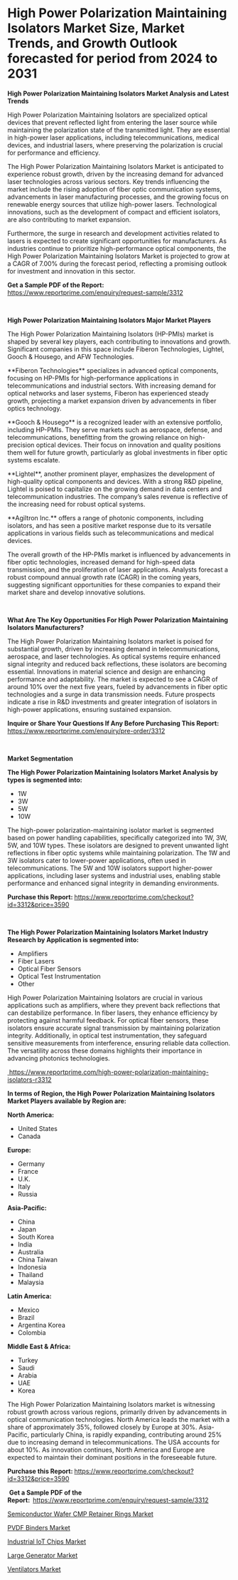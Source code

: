<p><h1>High Power Polarization Maintaining Isolators Market Size, Market Trends, and Growth Outlook forecasted for period from 2024 to 2031</h1></p><p><strong>High Power Polarization Maintaining Isolators Market Analysis and Latest Trends</strong></p>
<p><p>High Power Polarization Maintaining Isolators are specialized optical devices that prevent reflected light from entering the laser source while maintaining the polarization state of the transmitted light. They are essential in high-power laser applications, including telecommunications, medical devices, and industrial lasers, where preserving the polarization is crucial for performance and efficiency.</p><p>The High Power Polarization Maintaining Isolators Market is anticipated to experience robust growth, driven by the increasing demand for advanced laser technologies across various sectors. Key trends influencing the market include the rising adoption of fiber optic communication systems, advancements in laser manufacturing processes, and the growing focus on renewable energy sources that utilize high-power lasers. Technological innovations, such as the development of compact and efficient isolators, are also contributing to market expansion.</p><p>Furthermore, the surge in research and development activities related to lasers is expected to create significant opportunities for manufacturers. As industries continue to prioritize high-performance optical components, the High Power Polarization Maintaining Isolators Market is projected to grow at a CAGR of 7.00% during the forecast period, reflecting a promising outlook for investment and innovation in this sector.</p></p>
<p><strong>Get a Sample PDF of the Report:&nbsp;</strong> <a href="https://www.reportprime.com/enquiry/request-sample/3312">https://www.reportprime.com/enquiry/request-sample/3312</a></p>
<p>&nbsp;</p>
<p><strong>High Power Polarization Maintaining Isolators Major Market Players</strong></p>
<p><p>The High Power Polarization Maintaining Isolators (HP-PMIs) market is shaped by several key players, each contributing to innovations and growth. Significant companies in this space include Fiberon Technologies, Lightel, Gooch & Housego, and AFW Technologies.</p><p>**Fiberon Technologies** specializes in advanced optical components, focusing on HP-PMIs for high-performance applications in telecommunications and industrial sectors. With increasing demand for optical networks and laser systems, Fiberon has experienced steady growth, projecting a market expansion driven by advancements in fiber optics technology.</p><p>**Gooch & Housego** is a recognized leader with an extensive portfolio, including HP-PMIs. They serve markets such as aerospace, defense, and telecommunications, benefitting from the growing reliance on high-precision optical devices. Their focus on innovation and quality positions them well for future growth, particularly as global investments in fiber optic systems escalate.</p><p>**Lightel**, another prominent player, emphasizes the development of high-quality optical components and devices. With a strong R&D pipeline, Lightel is poised to capitalize on the growing demand in data centers and telecommunication industries. The company’s sales revenue is reflective of the increasing need for robust optical systems.</p><p>**Agiltron Inc.** offers a range of photonic components, including isolators, and has seen a positive market response due to its versatile applications in various fields such as telecommunications and medical devices.</p><p>The overall growth of the HP-PMIs market is influenced by advancements in fiber optic technologies, increased demand for high-speed data transmission, and the proliferation of laser applications. Analysts forecast a robust compound annual growth rate (CAGR) in the coming years, suggesting significant opportunities for these companies to expand their market share and develop innovative solutions.</p></p>
<p>&nbsp;</p>
<p><strong>What Are The Key Opportunities For High Power Polarization Maintaining Isolators Manufacturers?</strong></p>
<p><p>The High Power Polarization Maintaining Isolators market is poised for substantial growth, driven by increasing demand in telecommunications, aerospace, and laser technologies. As optical systems require enhanced signal integrity and reduced back reflections, these isolators are becoming essential. Innovations in material science and design are enhancing performance and adaptability. The market is expected to see a CAGR of around 10% over the next five years, fueled by advancements in fiber optic technologies and a surge in data transmission needs. Future prospects indicate a rise in R&D investments and greater integration of isolators in high-power applications, ensuring sustained expansion.</p></p>
<p><strong>Inquire or Share Your Questions If Any Before Purchasing This Report:</strong> <a href="https://www.reportprime.com/enquiry/pre-order/3312">https://www.reportprime.com/enquiry/pre-order/3312</a></p>
<p>&nbsp;</p>
<p><strong>Market Segmentation</strong></p>
<p><strong>The High Power Polarization Maintaining Isolators Market Analysis by types is segmented into:</strong></p>
<p><ul><li>1W</li><li>3W</li><li>5W</li><li>10W</li></ul></p>
<p><p>The high-power polarization-maintaining isolator market is segmented based on power handling capabilities, specifically categorized into 1W, 3W, 5W, and 10W types. These isolators are designed to prevent unwanted light reflections in fiber optic systems while maintaining polarization. The 1W and 3W isolators cater to lower-power applications, often used in telecommunications. The 5W and 10W isolators support higher-power applications, including laser systems and industrial uses, enabling stable performance and enhanced signal integrity in demanding environments.</p></p>
<p><strong>Purchase this Report:&nbsp;</strong><a href="https://www.reportprime.com/checkout?id=3312&price=3590">https://www.reportprime.com/checkout?id=3312&price=3590</a></p>
<p>&nbsp;</p>
<p><strong>The High Power Polarization Maintaining Isolators Market Industry Research by Application is segmented into:</strong></p>
<p><ul><li>Amplifiers</li><li>Fiber Lasers</li><li>Optical Fiber Sensors</li><li>Optical Test Instrumentation</li><li>Other</li></ul></p>
<p><p>High Power Polarization Maintaining Isolators are crucial in various applications such as amplifiers, where they prevent back reflections that can destabilize performance. In fiber lasers, they enhance efficiency by protecting against harmful feedback. For optical fiber sensors, these isolators ensure accurate signal transmission by maintaining polarization integrity. Additionally, in optical test instrumentation, they safeguard sensitive measurements from interference, ensuring reliable data collection. The versatility across these domains highlights their importance in advancing photonics technologies.</p></p>
<p><a href="https://www.reportprime.com/high-power-polarization-maintaining-isolators-r3312">&nbsp;https://www.reportprime.com/high-power-polarization-maintaining-isolators-r3312</a></p>
<p><strong>In terms of Region, the High Power Polarization Maintaining Isolators Market Players available by Region are:</strong></p>
<p>
    <p> <strong> North America: </strong>
        <ul>
            <li>United States</li>
            <li>Canada</li>
        </ul>
        </p> 
    <p> <strong> Europe: </strong>
        <ul>
            <li>Germany</li>
            <li>France</li>
            <li>U.K.</li>
            <li>Italy</li>
            <li>Russia</li>
        </ul>
        </p> 
    <p> <strong> Asia-Pacific: </strong>
        <ul>
            <li>China</li>
            <li>Japan</li>
            <li>South Korea</li>
            <li>India</li>
            <li>Australia</li>
            <li>China Taiwan</li>
            <li>Indonesia</li>
            <li>Thailand</li>
            <li>Malaysia</li>
        </ul>
        </p> 
    <p> <strong> Latin America: </strong>
        <ul>
            <li>Mexico</li>
            <li>Brazil</li>
            <li>Argentina Korea</li>
            <li>Colombia</li>
        </ul>
        </p> 
    <p> <strong> Middle East & Africa: </strong>
        <ul>
            <li>Turkey</li>
            <li>Saudi</li>
            <li>Arabia</li>
            <li>UAE</li>
            <li>Korea</li>
        </ul>
    </p>
    </p>
<p><p>The High Power Polarization Maintaining Isolators market is witnessing robust growth across various regions, primarily driven by advancements in optical communication technologies. North America leads the market with a share of approximately 35%, followed closely by Europe at 30%. Asia-Pacific, particularly China, is rapidly expanding, contributing around 25% due to increasing demand in telecommunications. The USA accounts for about 10%. As innovation continues, North America and Europe are expected to maintain their dominant positions in the foreseeable future.</p></p>
<p><strong>Purchase this Report: </strong><a href="https://www.reportprime.com/checkout?id=3312&price=3590">https://www.reportprime.com/checkout?id=3312&price=3590</a></p>
<p>&nbsp;<strong>Get a Sample PDF of the Report:&nbsp;&nbsp;</strong><a href="https://www.reportprime.com/enquiry/request-sample/3312">https://www.reportprime.com/enquiry/request-sample/3312</a></p>
<p><strong></strong></p>
<p><p><a href="https://github.com/MariaWashington76/Market-Research-Report-List-1/blob/main/semiconductor-wafer-cmp-retainer-rings-market.md">Semiconductor Wafer CMP Retainer Rings Market</a></p><p><a href="https://issuu.com/reportprime-2/docs/pvdf-binders-market-size-2030.pptx_9bd17ad24a4052">PVDF Binders Market</a></p><p><a href="https://github.com/LaurenHoover80/Market-Research-Report-List-1/blob/main/industrial-iot-chips-market.md">Industrial IoT Chips Market</a></p><p><a href="https://www.linkedin.com/pulse/large-generator-industry-analysis-report-its-market-size-tyhnc?trackingId=CF9A9xF2RT65gdWvspRrbA%3D%3D">Large Generator Market</a></p><p><a href="https://www.linkedin.com/pulse/ventilators-market-investigation-industry-evolution-forecast-till-vyz0c?trackingId=Ml%2FKeqymTlS0XkS%2BaiRpMg%3D%3D">Ventilators Market</a></p></p>